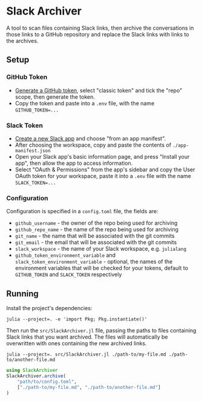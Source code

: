 # Slack Archiver

A tool to scan files containing Slack links, then archive the conversations in those links to a GitHub repository and replace the Slack links with links to the archives.

## Setup

### GitHub Token

- [Generate a GitHub token](https://github.com/settings/tokens), select "classic token" and tick the "repo" scope, then generate the token.
- Copy the token and paste into a `.env` file, with the name `GITHUB_TOKEN=...`

### Slack Token

- [Create a new Slack app](https://api.slack.com/apps) and choose "from an app manifest".
- After choosing the workspace, copy and paste the contents of `./app-manifest.json`
- Open your Slack app's basic information page, and press "Install your app", then allow the app to access information.
- Select "OAuth & Permissions" from the app's sidebar and copy the User OAuth token for your workspace, paste it into a `.env` file with the name `SLACK_TOKEN=...`

### Configuration

Configuration is specified in a `config.toml` file, the fields are:

- `github_username` - the owner of the repo being used for archiving
- `github_repo_name` - the name of the repo being used for archiving
- `git_name` - the name that will be associated with the git commits
- `git_email` - the email that will be associated with the git commits
- `slack_workspace` - the name of your Slack workspace, e.g. `julialang`
- `github_token_environment_variable` and `slack_token_environment_variable` - optional, the names of the environment variables that will be checked for your tokens, default to `GITHUB_TOKEN` and `SLACK_TOKEN` respectively

## Running

Install the project's dependencies:

```shell
julia --project=. -e 'import Pkg; Pkg.instantiate()'
```

Then run the `src/SlackArchiver.jl` file, passing the paths to files containing Slack links that you want archived.
The files will automatically be overwritten with ones containing the new archived links.

```shell
julia --project=. src/SlackArchiver.jl ./path-to/my-file.md ./path-to/another-file.md
```

```julia
using SlackArchiver
SlackArchiver.archive(
    "path/to/config.toml", 
    ["./path-to/my-file.md", "./path-to/another-file.md"]
)
```

